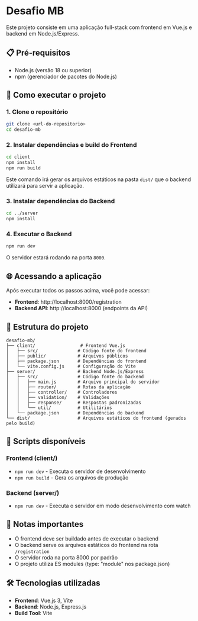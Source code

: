 # Desafio MB

Este projeto consiste em uma aplicação full-stack com frontend em Vue.js e backend em Node.js/Express.

## 📋 Pré-requisitos

- Node.js (versão 18 ou superior)
- npm (gerenciador de pacotes do Node.js)

## 🚀 Como executar o projeto

### 1. Clone o repositório

```bash
git clone <url-do-repositorio>
cd desafio-mb
```

### 2. Instalar dependências e build do Frontend

```bash
cd client
npm install
npm run build
```

Este comando irá gerar os arquivos estáticos na pasta `dist/` que o backend utilizará para servir a aplicação.

### 3. Instalar dependências do Backend

```bash
cd ../server
npm install
```

### 4. Executar o Backend

```bash
npm run dev
```

O servidor estará rodando na porta `8000`.

## 🌐 Acessando a aplicação

Após executar todos os passos acima, você pode acessar:

- **Frontend**: http://localhost:8000/registration
- **Backend API**: http://localhost:8000 (endpoints da API)

## 📁 Estrutura do projeto

```
desafio-mb/
├── client/                 # Frontend Vue.js
│   ├── src/               # Código fonte do frontend
│   ├── public/            # Arquivos públicos
│   ├── package.json       # Dependências do frontend
│   └── vite.config.js     # Configuração do Vite
├── server/                # Backend Node.js/Express
│   ├── src/               # Código fonte do backend
│   │   ├── main.js        # Arquivo principal do servidor
│   │   ├── router/        # Rotas da aplicação
│   │   ├── controller/    # Controladores
│   │   ├── validation/    # Validações
│   │   ├── response/      # Respostas padronizadas
│   │   └── util/          # Utilitários
│   └── package.json       # Dependências do backend
└── dist/                  # Arquivos estáticos do frontend (gerados pelo build)
```

## 🔧 Scripts disponíveis

### Frontend (client/)
- `npm run dev` - Executa o servidor de desenvolvimento
- `npm run build` - Gera os arquivos de produção

### Backend (server/)
- `npm run dev` - Executa o servidor em modo desenvolvimento com watch

## 📝 Notas importantes

- O frontend deve ser buildado antes de executar o backend
- O backend serve os arquivos estáticos do frontend na rota `/registration`
- O servidor roda na porta 8000 por padrão
- O projeto utiliza ES modules (type: "module" nos package.json)

## 🛠️ Tecnologias utilizadas

- **Frontend**: Vue.js 3, Vite
- **Backend**: Node.js, Express.js
- **Build Tool**: Vite